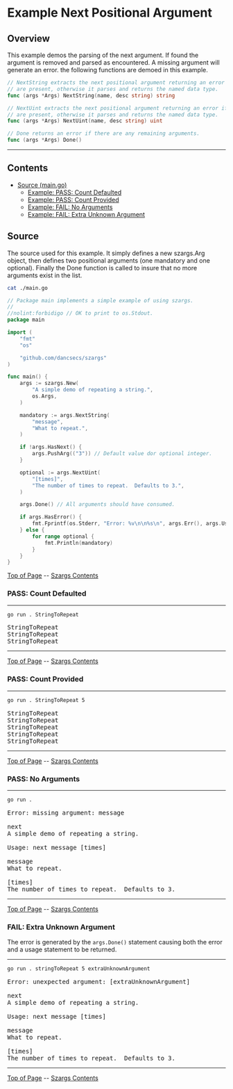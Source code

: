 <!--- gotomd::Auto:: See github.com/dancsecs/gotomd **DO NOT MODIFY** -->

<!---
   Szerszam argument library: szargs.
   Copyright (C) 2024  Leslie Dancsecs

   This program is free software: you can redistribute it and/or modify
   it under the terms of the GNU General Public License as published by
   the Free Software Foundation, either version 3 of the License, or
   (at your option) any later version.

   This program is distributed in the hope that it will be useful,
   but WITHOUT ANY WARRANTY; without even the implied warranty of
   MERCHANTABILITY or FITNESS FOR A PARTICULAR PURPOSE.  See the
   GNU General Public License for more details.

   You should have received a copy of the GNU General Public License
   along with this program.  If not, see <https://www.gnu.org/licenses/>.
-->

# Example Next Positional Argument


## Overview

This example demos the parsing of the next argument.  If found the argument is
removed and parsed as encountered.  A missing argument will generate an error.
the following functions are demoed in this example.

<!--- gotomd::Bgn::dcln::./../../Args.NextString Args.NextUint Args.Done -->
```go
// NextString extracts the next positional argument returning an error if none
// are present, otherwise it parses and returns the named data type.
func (args *Args) NextString(name, desc string) string

// NextUint extracts the next positional argument returning an error if none
// are present, otherwise it parses and returns the named data type.
func (args *Args) NextUint(name, desc string) uint

// Done returns an error if there are any remaining arguments.
func (args *Args) Done()
```
<!--- gotomd::End::dcln::./../../Args.NextString Args.NextUint Args.Done -->

---

## Contents

- [Source (main.go)](#source)
    - [Example: PASS: Count Defaulted](#pass-count-defaulted)
    - [Example: PASS: Count Provided](#pass-count-provided)
    - [Example: FAIL: No Arguments](#pass-no-arguments)
    - [Example: FAIL: Extra Unknown Argument](#fail-extra-unknown-argument)

## Source

The source used for this example.  It simply defines a new szargs.Arg object,
then defines two positional arguments (one mandatory and one optional).
Finally the Done function is called to insure that no more arguments exist in
the list.

<!--- gotomd::Bgn::file::./main.go -->
```bash
cat ./main.go
```

```go
// Package main implements a simple example of using szargs.
//
//nolint:forbidigo // OK to print to os.Stdout.
package main

import (
    "fmt"
    "os"

    "github.com/dancsecs/szargs"
)

func main() {
    args := szargs.New(
        "A simple demo of repeating a string.",
        os.Args,
    )

    mandatory := args.NextString(
        "message",
        "What to repeat.",
    )

    if !args.HasNext() {
        args.PushArg(("3")) // Default value dor optional integer.
    }

    optional := args.NextUint(
        "[times]",
        "The number of times to repeat.  Defaults to 3.",
    )

    args.Done() // All arguments should have consumed.

    if args.HasError() {
        fmt.Fprintf(os.Stderr, "Error: %v\n\n%s\n", args.Err(), args.Usage())
    } else {
        for range optional {
            fmt.Println(mandatory)
        }
    }
}
```
<!--- gotomd::End::file::./main.go -->

[Top of Page](#example-next-positional-argument) --
[Szargs Contents](../../README.md#contents)

### PASS: Count Defaulted

<!--- gotomd::Bgn::run::./. StringToRepeat -->
---
```bash
go run . StringToRepeat
```

<pre>
StringToRepeat
StringToRepeat
StringToRepeat
</pre>
---
<!--- gotomd::End::run::./. StringToRepeat -->

[Top of Page](#example-next-positional-argument) --
[Szargs Contents](../../README.md#contents)

### PASS: Count Provided

<!--- gotomd::Bgn::run::./. StringToRepeat 5 -->
---
```bash
go run . StringToRepeat 5
```

<pre>
StringToRepeat
StringToRepeat
StringToRepeat
StringToRepeat
StringToRepeat
</pre>
---
<!--- gotomd::End::run::./. StringToRepeat 5 -->

[Top of Page](#example-next-positional-argument) --
[Szargs Contents](../../README.md#contents)


### PASS: No Arguments

<!--- gotomd::Bgn::run::./. -->
---
```bash
go run .
```

<pre>
Error: missing argument: message

next
A simple demo of repeating a string.

Usage: next message [times]

message
What to repeat.

[times]
The number of times to repeat.  Defaults to 3.
</pre>
---
<!--- gotomd::End::run::./. -->

[Top of Page](#example-next-positional-argument) --
[Szargs Contents](../../README.md#contents)


### FAIL: Extra Unknown Argument

The error is generated by the ```args.Done()``` statement causing both the
error and a usage statement to be returned.

<!--- gotomd::Bgn::run::./. stringToRepeat 5 extraUnknownArgument -->
---
```bash
go run . stringToRepeat 5 extraUnknownArgument
```

<pre>
Error: unexpected argument: [extraUnknownArgument]

next
A simple demo of repeating a string.

Usage: next message [times]

message
What to repeat.

[times]
The number of times to repeat.  Defaults to 3.
</pre>
---
<!--- gotomd::End::run::./. stringToRepeat 5 extraUnknownArgument -->

[Top of Page](#example-next-positional-argument) --
[Szargs Contents](../../README.md#contents)
